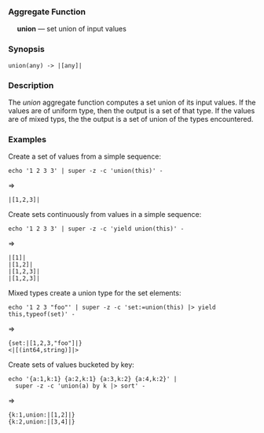 ### Aggregate Function

&emsp; **union** &mdash; set union of input values

### Synopsis
```
union(any) -> |[any]|
```

### Description

The _union_ aggregate function computes a set union of its input values.
If the values are of uniform type, then the output is a set of that type.
If the values are of mixed typs, the the output is a set of union of the
types encountered.

### Examples

Create a set of values from a simple sequence:
```mdtest-command
echo '1 2 3 3' | super -z -c 'union(this)' -
```
=>
```mdtest-output
|[1,2,3]|
```

Create sets continuously from values in a simple sequence:
```mdtest-command
echo '1 2 3 3' | super -z -c 'yield union(this)' -
```
=>
```mdtest-output
|[1]|
|[1,2]|
|[1,2,3]|
|[1,2,3]|
```

Mixed types create a union type for the set elements:
```mdtest-command
echo '1 2 3 "foo"' | super -z -c 'set:=union(this) |> yield this,typeof(set)' -
```
=>
```mdtest-output
{set:|[1,2,3,"foo"]|}
<|[(int64,string)]|>
```

Create sets of values bucketed by key:
```mdtest-command
echo '{a:1,k:1} {a:2,k:1} {a:3,k:2} {a:4,k:2}' |
  super -z -c 'union(a) by k |> sort' -
```
=>
```mdtest-output
{k:1,union:|[1,2]|}
{k:2,union:|[3,4]|}
```
